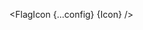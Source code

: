 <script lang="ts">
  import { Icon as FlagIcon } from 'svelte-flags';
  import { type Component } from 'svelte';
  const config: { size: string, ariaLabel: string, class: string } = {
    size: "100",
    ariaLabel: "my custom icon",
    class: "mx-4"
  };
  interface Props {
    Icon: Component
  }

  let { Icon }: Props = $props();
</script>
<FlagIcon {...config} {Icon} />
